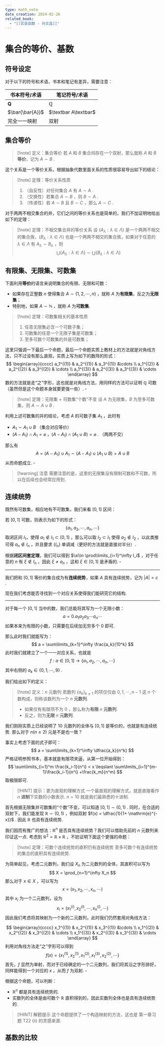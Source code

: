 ```yaml
---
type: math_note
date_creation: 2024-02-26
related_book:
  - "[[实变函数 - 孙文昌]]"
---
```

# 集合的等价、基数
## 符号设定
对于以下的符号和术语，书本和笔记有差异，需要注意：

| 书本符号/术语         | 笔记符号/术语              |
| --------------- | -------------------- |
| $\mathbf{Q}$    | $\mathbb{Q}$         |
| $\bar{\bar{A}}$ | $\textbar A\textbar$ |
| 完全一一映射          | 双射                   |

## 集合等价
>[!note] 定义：集合等价
>若 $A$ 和 $B$ 集合间存在一个双射，那么就称 $A$ 和 $B$ **等价**，记为 $A\sim B$ .

这个关系是一个等价关系，根据抽象代数里面关系的性质很容易导出如下的结论：
>[!note] 定理：等价关系性质
>
> 1. （自反性）对任何集合 $A$ 有 $A\sim A$ .
> 2. （交换性）若集合 $A\sim B$ ，则 $B\sim A$ .
> 3. （传递性）若 $A\sim B$ 且 $B\sim C$ ，那么 $A\sim C$ .

对于两两不相交集合的并，它们之间的等价关系也是简单的，我们不加证明地给出如下的定理：
>[!note] 定理：不相交集合并的等价关系
>设 $\left\lbrace A_\lambda: \lambda\in \Lambda \right\rbrace$ 是一个两两不相交的集合族，$\left\lbrace B_\lambda: \lambda\in \Lambda \right\rbrace$ 也是一个两两不相交的集合族，如果对于任意的 $\lambda \in \Lambda$ 有 $A_\lambda \sim B_\lambda$  ，则
> $$ \bigcup\left\lbrace A_\lambda: \lambda\in \Lambda \right\rbrace \sim \bigcup \left\lbrace B_\lambda : \lambda\in \Lambda \right\rbrace$$

## 有限集、无限集、可数集
下面利用**等价**的语言来说明集合的有限、无限和可数：
- 如果存在正整数 $n$ 使得集合 $A \sim \left\lbrace 1,2,\cdots,n \right\rbrace$ ，就称 $A$ 为**有限集**，反之为**无限集**；
- 特别地，如果 $A\sim \mathbb{N}$ ，就称 $A$ 为**可数集**.

>[!note] 定理：可数集相关的基本性质
>
> 1. 任意无限集必含一个可数子集；
> 2. 可数集的任意一个无限子集是可数集；
> 3. 至多可数个可数集的并是可数集；

这里只强调一下最后一个命题，最后一个命题实质上教材上的方法就是对角线方法，只不过没有那么直观，实质上写为如下的数阵的形式：
$$
\begin{array}{cccc}
a_1^{(1)} & a_2^{(1)} & a_3^{(1)}  &\cdots \\
a_1^{(2)} & a_2^{(2)} & a_3^{(2)} & \cdots \\
a_1^{(3)} & a_2^{(3)} & a_3^{(3)} & \cdots
\end{array}
$$
数的方法就是走“之”字形，这也就是对角线方法，用同样的方法可以证明 $\mathbb{Q}$ 可数（虽然但是这个命题本身就要更强一些）. $\square$


>[!note] 定理：无限集 + 可数集“个数”不变
>设 $A$ 为无限集，$B$ 为至多可数集，则 $A\sim A\cup B$ .

利用上述可数集的并的结论，考虑 $A$ 的可数子集 $A_1$ ，此时有

- $A_1\sim A_1\cup B$ （集合对应等价）
- $(A-A_1)\cap A_1 = \varnothing$ ，$(A-A_1)\cap (A_1\cup B) = \varnothing$ . （两两不交）

那么有
$$
A = (A-A_1)\cup A_1 \sim (A-A_1)\cup (A_1\cup B) = A\cup B 
$$
从而命题成立. $\square$

>[!warning] 注意
>需要注意的是，这里的无限集没有限制可数和不可数，所以在后续也会经常应用到.


## 连续统势
既然有可数集，相应地有不可数集，我们来看 $[0,1]$ 区间：

若 $[0,1]$ 可数，则表示为如下的形式：
$$
\left\lbrace a_1,a_2,\cdots,a_n,\cdots \right\rbrace
$$
取闭区间 $I_1$，使得 $a_1 \not\in I_1\subset [0,1]$  ，那么可以取 $I_2\subset I_1$ 使得 $a_2\not \in I_2$ ，以此类推可得 $a_n\not\in I_n$ ，并且要求 $\left\lbrace I_n \right\rbrace$ 单调减（更好的方法就是直接对半分）.

根据**闭区间套定理**，我们可以得到 $\xi\in \prod\limits_{i=1}^\infty I_i$ ，对于任意的 $n$ 有 $\xi \not \in I_n$ ，因此 $\xi \neq a_n$ ，这和 $\xi \in [0,1]$ 是矛盾的. $\square$

---

我们把和 $[0,1]$ 等价的集合成为有**连续统势**，如果 $A$ 具有连续统势，记为 $|A| = c$ .

现在我们考虑能否寻找到一个对应关系使得我们能研究它的结构.

----

对于每一个 $[0,1]$ 当中的数，我们总能将其写为一个无限小数：
$$
a = 0.a_1a_2a_3\cdots a_n\cdots
$$
如果本来为有限的小数，只需要在后续加无穷多个 $0$ 即可.

那么此时我们就能写为：
$$
a = \sum\limits_{k=1}^\infty \frac{a_k}{10^k}
$$
此时我们就建立了一个一一对应关系，也就是
$$
f:  a\in [0,1] \to \left\lbrace a_1,a_2,\cdots,a_n,\cdots \right\rbrace
$$
其中右侧的 $a_k\in \left\lbrace 0,1,\cdots,9 \right\rbrace$ .

我们给出如下的定义：
>[!note] 定义：$n$ 元数列
>若数列 $\left\lbrace a_k \right\rbrace_{k\geqslant 1}$ 的项仅仅由 $0,1,\cdots,n-1$ 这 $n$ 个数构成，则称该数列为一个 $n$ **元数列**.
>
> - 如果仅有有限项不为 $0$ ，那么称为**有限** $n$ **元数列**.
> - 反之，则为**无限** $n$ **元数列**.

我们刚刚实质上已经说明了 $10$ 元数列的全体与 $[0,1]$ 是等价的，也就是有连续统势. 那么对于 $n (n\geqslant 2)$ 元是不是也一致？

事实上考虑下面的式子即可：
$$
a = \sum\limits_{k=1}^\infty \dfrac{a_k}{n^k}
$$
严格证明参照书本，基本就是有限项夹逼，从第一位开始得到：
$$
\sum\limits_{i=1}^m \frac{k_i-1}{n^i} < x \leqslant \sum\limits_{i=1}^{m-1}\frac{k_i-1}{n^i} +\frac{k_m}{n^m}
$$
取极限即可.

>[!HINT] 提示：更为直观的理解方式
>一个最直观的理解方式，就是直接看作 $n$ **进制**下实数的小数表示. $n=10$ 就是我们最熟悉的十进制.

首先根据无限集并可数集的“个数”不变，可以知道 $[0,1]\sim (0,1)$ .
同时，在合适的双射下，我们能发现 $\mathbb{R}\sim (0,1)$ ，例如双射 $f(x) = \dfrac{1}{1+ \mathrm{e}^{-x}}$ . 因此 $\mathbb{R}$ 也具有连续统势.

我们因而有推广的想法：$\mathbb{R}^n$ 是否具有连续统势？我们可以借助先前的 $n$ 元数列来印证这一点. 考虑到 $\mathbb{R}^2 = \mathbb{R}\times \mathbb{R}$ ，不妨证明下面这个更强的命题：

>[!note] 定理：可数个连续统势的直积仍有连续统势
>至多可数个有连续统势的集合的直积具有连续统势.

为简单起见，考虑二元数列，我们设 $X_n$ 为二元数列的全体，其直积可以写为
$$
X = \prod_{n=1}^\infty X_n
$$
那么对于 $x\in X$ ，可以写为
$$
x = (x_1,x_2,\cdots,x_n,\cdots)
$$
其中 $x_i$ 为一个二元数列，设为
$$
x_i = (x_1^{(i)},x_2^{(i)},\cdots,x_n^{(i)},\cdots)
$$
因此我们考虑将其映射为一个新的二元数列，此时我们仍然套用对角线方法：

$$
\begin{array}{cccc}
x_1^{(1)} & x_2^{(1)} & x_3^{(1)}  &\cdots \\
x_1^{(2)} & x_2^{(2)} & x_3^{(2)} & \cdots \\
x_1^{(3)} & x_2^{(3)} & x_3^{(3)} & \cdots
\end{array}
$$
利用对角线方法走“之”字形可以得到
$$
f(x) = \left\lbrace x_1^{(1)},x_2^{(1)},x_1^{(2)},x_1^{(3)},x^{(2)}_2,\cdots \right\rbrace
$$
首先，$f$ 显然为单射，而对于已经确定的一个二元数列，我们将其沿之字形排好，同样能得到一个对应的 $x$ ，从而 $f$ 为双射. $\square$

根据这个命题，可以判断：
-  $\mathbb{R}^n$ 都是具有连续统势的. 
- 实数列的全体是由可数个 $\mathbb{R}$ 直积得到的，因此实数列全体也是具有连续统势的.

>[!HINT] 解题提示
>这个命题提供了一个构造映射的方法，这也是 第一章习题 T22 (ii) 的灵感来源.


## 基数的比较

